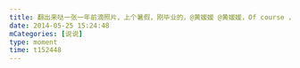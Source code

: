 ```yaml
---
title: 翻出来哒一张一年前滴照片，上个暑假，刚毕业的，@黄媛媛 @黄媛媛，Of course ，胡子是P过的🤪
date: 2014-05-25 15:24:48
mCategories: [说说]
type: moment
time: t152448
---
```


<div id="pics-20140525152448"></div>

<script src="/lib/moment/pics.js"></script>
<script>
var data = [
    {"link": "2014-05-25_000000.webp", "type": "shuoshuo"}
];
picsRender(data, "pics-20140525152448");
</script>
